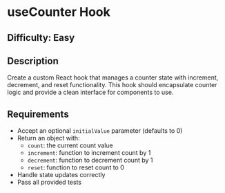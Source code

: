 # useCounter Hook

## Difficulty: Easy

## Description
Create a custom React hook that manages a counter state with increment, decrement, and reset functionality. This hook should encapsulate counter logic and provide a clean interface for components to use.

## Requirements

- Accept an optional `initialValue` parameter (defaults to 0)
- Return an object with:
  - `count`: the current count value
  - `increment`: function to increment count by 1
  - `decrement`: function to decrement count by 1
  - `reset`: function to reset count to 0
- Handle state updates correctly
- Pass all provided tests
